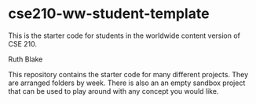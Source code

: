 # cse210-ww-student-template
This is the starter code for students in the worldwide content version of CSE 210.

Ruth Blake

This repository contains the starter code for many different projects. They are arranged folders by week. There is also an an empty sandbox project that can be used to play around with any concept you would like.

